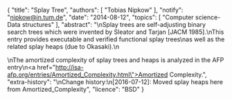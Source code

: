 {
    "title": "Splay Tree",
    "authors": [
        "Tobias Nipkow"
    ],
    "notify": "nipkow@in.tum.de",
    "date": "2014-08-12",
    "topics": [
        "Computer science-Data structures"
    ],
    "abstract": "\nSplay trees are self-adjusting binary search trees which were invented by Sleator and Tarjan [JACM 1985].\nThis entry provides executable and verified functional splay trees\nas well as the related splay heaps (due to Okasaki).\n<p>\nThe amortized complexity of splay trees and heaps is analyzed in the AFP entry\n<a href=\"http://isa-afp.org/entries/Amortized_Complexity.html\">Amortized Complexity</a>.",
    "extra-history": "\nChange history:\n[2016-07-12]: Moved splay heaps here from Amortized_Complexity",
    "licence": "BSD"
}